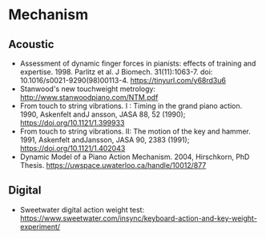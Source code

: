 # Mechanism

## Acoustic

* Assessment of dynamic finger forces in pianists: effects of training and expertise. 1998. Parlitz et al. J Biomech. 31(11):1063-7. doi: 10.1016/s0021-9290(98)00113-4. https://tinyurl.com/y68rd3u6
* Stanwood's new touchweight metrology: http://www.stanwoodpiano.com/NTM.pdf
* From touch to string vibrations. I : Timing in the grand piano action. 1990, Askenfelt andJ ansson, JASA 88, 52 (1990); https://doi.org/10.1121/1.399933
* From touch to string vibrations. II: The motion of the key and hammer. 1991, Askenfelt andJansson, JASA 90, 2383 (1991); https://doi.org/10.1121/1.402043
* Dynamic Model of a Piano Action Mechanism. 2004, Hirschkorn, PhD Thesis. https://uwspace.uwaterloo.ca/handle/10012/877

## Digital

* Sweetwater digital action weight test: https://www.sweetwater.com/insync/keyboard-action-and-key-weight-experiment/

